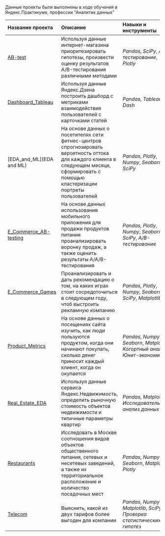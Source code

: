 Данные проекты были выполнены в ходе обучения в Яндекс.Практикуме, профессии "Аналитик данных"

| Название проекта | Описание | Навыки и инструменты | 
| :---------------------- | :---------------------- | :---------------------- |
| [AB-test](AB-test) | Используя данные интернет-магазина приоритезировать гипотезы, произвести оценку результатов A/B-тестирования различными методами | *Pandas*, *SciPy*, *A/B-тестирование*, *Plotly* |
| [Dashboard_Tableau](Dashboard_Tableau) | Используя данные Яндекс.Дзена построить дашборд с метриками взаимодействия пользователей с карточками статей | *Pandas*, *Tableau*, *Dash* |
| [EDA_and_ML](EDA and ML) | На основе данных о посетителях сети фитнес-центров спрогнозировать вероятность оттока для каждого клиента в следующем месяце, сформировать с помощью кластеризации портреты пользователей | *Pandas*, *Plotly*, *Numpy*, *Seaborn*, *SciPy* |
| [E_Commerce_AB-testing](E_Commerce_AB-testing) | На основе данных использования мобильного приложения для продажи продуктов питания проанализировать воронку продаж, а также оценить результаты A/A/B-тестирования | *Pandas*, *Plotly*, *Numpy*, *Seaborn*, *SciPy*, *A/B-тестирование* |
| [E_Commerce_Games](E_Commerce_Games) | Проанализировать и дать рекомендацию о том, на каких играх стоит сосредоточиться в следующем году, чтоб выстроить рекламную компанию | *Pandas*, *Plotly*, *Numpy*, *Seaborn*, *SciPy*, *Matplotlib* |
| [Product_Metrics](Product_Metrics) | На основе данных о посещениях сайта изучить, как люди пользуются продуктом, когда они начинают покупать, сколько денег приносит каждый клиент, когда он окупается | *Pandas*, *Numpy*, *Seaborn*, *Matplotlib*, *Когортный анализ*, *Юнит-экономика* |
| [Real_Estate_EDA](Real_Estate_EDA) | Используя данные сервиса Яндекс.Недвижимость, определить рыночную стоимость объектов недвижимости и типичные параметры квартир | *Pandas*, *Matplotlib*, *Исследовательский анализ данных* |
| [Restaurants](Restaurants) | Исследовать в Москве соотношения видов объектов общественного питания, сетевых и несетевых заведений, а также их территориальное расположение и количество посадочных мест | *Pandas*, *Numpy*, *Seaborn*, *Matplotlib*, *Plotly* |
| [Telecom](Telecom) | Выяснить, какой из двух тарифов более выгоден для компании | *Pandas*, *Numpy*, *Matplotlib*, *SciPy*, *Проверка статистических гипотез* |
